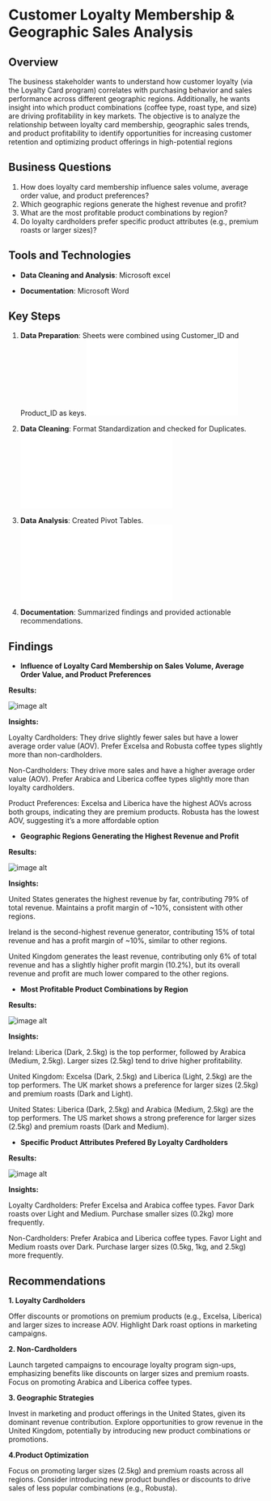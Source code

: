 # Customer Loyalty Membership & Geographic Sales Analysis

## Overview
The business stakeholder wants to understand how customer loyalty (via the Loyalty Card program) correlates with purchasing behavior and sales performance across different geographic regions. Additionally, he wants insight into which product combinations (coffee type, roast type, and size) are driving profitability in key markets.
The objective is to analyze the relationship between loyalty card membership, geographic sales trends, and product profitability to identify opportunities for increasing customer retention and optimizing product offerings in high-potential regions

## Business Questions
1.	How does loyalty card membership influence sales volume, average order value, and product preferences?
2.	Which geographic regions generate the highest revenue and profit?
3.	What are the most profitable product combinations by region?
4.	Do loyalty cardholders prefer specific product attributes (e.g., premium roasts or larger sizes)?

## Tools and Technologies
- **Data Cleaning and Analysis**: Microsoft excel

- **Documentation**: Microsoft Word

## Key Steps
1. **Data Preparation**: Sheets were combined using Customer_ID and Product_ID as keys.![click here for more details...](scripts/data_preparation/README.md)
1. **Data Cleaning**: Format Standardization and checked for Duplicates.![click here for more details...](scripts/data_cleaning/README.md)
2. **Data Analysis**: Created Pivot Tables.![click here for more details...](scripts/data_analysis/README.md)

3. **Documentation**: Summarized findings and provided actionable recommendations.

## Findings
- **Influence of Loyalty Card Membership on Sales Volume, Average Order Value, and Product Preferences**

**Results:**

![image alt](https://github.com/KelvinOwusu07/Data-Analyst-Portfolio/blob/ec734c51ee4a3a6796fb6d00607af560f1cf35a1/Coffee_shop_sales_analysis/visuals/Customer%20Loyalty%20%26%20Geographic%20Sales%20Analysis%20-%20Word%2007_04_2025%202_59_04%20pm.png)


**Insights:**

Loyalty Cardholders:
They drive slightly fewer sales but have a lower average order value (AOV). Prefer Excelsa and Robusta coffee types slightly more than non-cardholders.

Non-Cardholders:
They drive more sales and have a higher average order value (AOV). Prefer Arabica and Liberica coffee types slightly more than loyalty cardholders.

Product Preferences:
Excelsa and Liberica have the highest AOVs across both groups, indicating they are premium products. Robusta has the lowest AOV, suggesting it’s a more affordable option


- **Geographic Regions Generating the Highest Revenue and Profit**

**Results:**

![image alt](https://github.com/KelvinOwusu07/Data-Analyst-Portfolio/blob/6f0705d5b2a223a0a9652ec6140e1fef2ae7b057/Coffee_shop_sales_analysis/visuals/Customer%20Loyalty%20%26%20Geographic%20Sales%20Analysis%20-%20Word%2007_04_2025%202_45_47%20pm.png)

**Insights:**

United States generates the highest revenue by far, contributing 79% of total revenue. Maintains a profit margin of ~10%, consistent with other regions.

Ireland is the second-highest revenue generator, contributing 15% of total revenue and has a profit margin of ~10%, similar to other regions.

United Kingdom generates the least revenue, contributing only 6% of total revenue and has a slightly higher profit margin (10.2%), but its overall revenue and profit are much lower compared to the other regions.


- **Most Profitable Product Combinations by Region**

**Results:**

![image alt](https://github.com/KelvinOwusu07/Data-Analyst-Portfolio/blob/281d2e3ca2275ca0d08e0baf45ee63fe8122e6ab/Coffee_shop_sales_analysis/visuals/Customer%20Loyalty%20%26%20Geographic%20Sales%20Analysis%20-%20Word%2007_04_2025%203_23_19%20pm.png)


**Insights:**

Ireland:
Liberica (Dark, 2.5kg) is the top performer, followed by Arabica (Medium, 2.5kg). Larger sizes (2.5kg) tend to drive higher profitability.

United Kingdom:
Excelsa (Dark, 2.5kg) and Liberica (Light, 2.5kg) are the top performers. The UK market shows a preference for larger sizes (2.5kg) and premium roasts (Dark and Light).

United States:
Liberica (Dark, 2.5kg) and Arabica (Medium, 2.5kg) are the top performers. The US market shows a strong preference for larger sizes (2.5kg) and premium roasts (Dark and Medium).


- **Specific Product Attributes Prefered By Loyalty Cardholders**

**Results:**

![image alt](https://github.com/KelvinOwusu07/Data-Analyst-Portfolio/blob/f4f533beea2b7447e7874e2d4eb3d548bf10d1fb/Coffee_shop_sales_analysis/visuals/Customer%20Loyalty%20%26%20Geographic%20Sales%20Analysis%20-%20Word%2007_04_2025%203_30_23%20pm.png)


**Insights:**

Loyalty Cardholders:
Prefer Excelsa and Arabica coffee types. Favor Dark roasts over Light and Medium. Purchase smaller sizes (0.2kg) more frequently.

Non-Cardholders:
Prefer Arabica and Liberica coffee types. Favor Light and Medium roasts over Dark. Purchase larger sizes (0.5kg, 1kg, and 2.5kg) more frequently.
  

## Recommendations 
**1. Loyalty Cardholders**

Offer discounts or promotions on premium products (e.g., Excelsa, Liberica) and larger sizes to increase AOV. Highlight Dark roast options in marketing campaigns.

**2. Non-Cardholders**

Launch targeted campaigns to encourage loyalty program sign-ups, emphasizing benefits like discounts on larger sizes and premium roasts. Focus on promoting Arabica and Liberica coffee types.

**3. Geographic Strategies**

Invest in marketing and product offerings in the United States, given its dominant revenue contribution. Explore opportunities to grow revenue in the United Kingdom, potentially by introducing new product combinations or promotions.

**4.Product Optimization**

Focus on promoting larger sizes (2.5kg) and premium roasts across all regions. Consider introducing new product bundles or discounts to drive sales of less popular combinations (e.g., Robusta).
